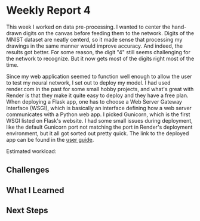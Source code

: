 # Weekly Report 4

This week I worked on data pre-processing. I wanted to center the hand-drawn digits on the canvas before feeding them to the network. Digits of the MNIST dataset are neatly centerd, so it made sense that processing my drawings in the same manner would improve accuracy. And indeed, the results got better. For some reason, the digit "4" still seems challenging for the network to recognize. But it now gets most of the digits right most of the time.

Since my web application seemed to function well enough to allow the user to test my neural network, I set out to deploy my model. I had used render.com in the past for some small hobby projects, and what's great with Render is that they make it quite easy to deploy and they have a free plan. When deploying a Flask app, one has to choose a Web Server Gateway Interface (WSGI), which is basically an interface defining how a web server communicates with a Python web app. I picked Gunicorn, which is the first WSGI listed on Flask's website. I had some small issues during deployment, like the default Gunicorn port not matching the port in Render's deployment environment, but it all got sorted out pretty quick. The link to the deployed app can be found in the [user guide](../user-guide.md).

Estimated workload:

## Challenges

## What I Learned

## Next Steps
